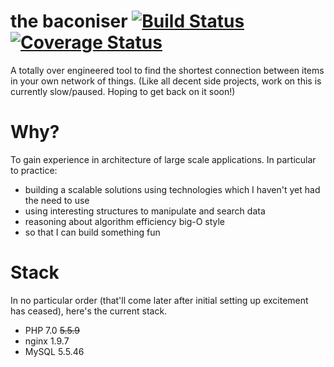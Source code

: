 # the baconiser [![Build Status](https://api.travis-ci.org/iblamefish/baconiser.svg?branch=master)](https://travis-ci.org/iblamefish/baconiser) [![Coverage Status](https://coveralls.io/repos/iblamefish/baconiser/badge.svg?branch=master&service=github)](https://coveralls.io/github/iblamefish/baconiser?branch=master)

A totally over engineered tool to find the shortest connection between items in
your own network of things. (<message noone-cares type="apology">Like all decent
side projects, work on this is currently slow/paused. Hoping to get back on
it soon!</message>)

# Why?

To gain experience in architecture of large scale applications. In particular to
practice:
* building a scalable solutions using technologies which I haven't yet had the
need to use
* using interesting structures to manipulate and search data
* reasoning about algorithm efficiency big-O style
* so that I can build something fun

# Stack

In no particular order (that'll come later after initial setting up excitement 
has ceased), here's the current stack. 
* PHP 7.0 ~~5.5.9~~
* nginx 1.9.7
* MySQL 5.5.46
